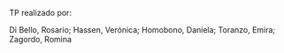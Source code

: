 TP realizado por:

Di Bello, Rosario; 
Hassen, Verónica; 
Homobono, Daniela; 
Toranzo, Emira; 
Zagordo, Romina
